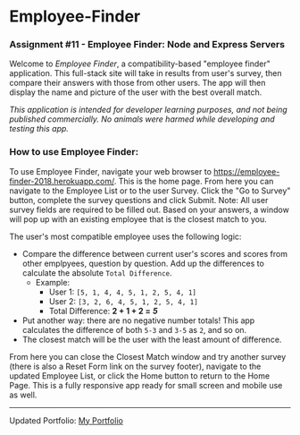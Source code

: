 # Employee-Finder
### Assignment #11 - Employee Finder: Node and Express Servers


Welcome to *Employee Finder*, a compatibility-based "employee finder" application. This full-stack site will take in results from user's survey, then compare their answers with those from other users. The app will then display the name and picture of the user with the best overall match. 

*This application is intended for developer learning purposes, and not being published commercially.  No animals were harmed while developing and testing this app.*


### How to use Employee Finder:
To use Employee Finder, navigate your web browser to https://employee-finder-2018.herokuapp.com/.  This is the home page.  From here you can navigate to the Employee List or to the user Survey.  Click the "Go to Survey" button, complete the survey questions and click Submit.  Note: All user survey fields are required to be filled out.  Based on your answers, a window will pop up with an existing employee that is the closest match to you. 

The user's most compatible employee uses the following logic:

   * Compare the difference between current user's scores and scores from other emplpyees, question by question. Add up the differences to calculate the absolute `Total Difference`.
     * Example: 
       * User 1: `[5, 1, 4, 4, 5, 1, 2, 5, 4, 1]`
       * User 2: `[3, 2, 6, 4, 5, 1, 2, 5, 4, 1]`
       * Total Difference: **2 + 1 + 2 =** **_5_**
   * Put another way: there are no negative number totals! This app calculates the difference of both `5-3` and `3-5` as `2`, and so on. 
   * The closest match will be the user with the least amount of difference.


From here you can close the Closest Match window and try another survey (there is also a Reset Form link on the survey footer), navigate to the updated Employee List, or click the Home button to return to the Home Page.  This is a fully responsive app ready for small screen and mobile use as well.


---------------------------------------------------------------

Updated Portfolio:
 [My Portfolio](https://smiotti.github.io/Bootstrap-Portfolio/)
